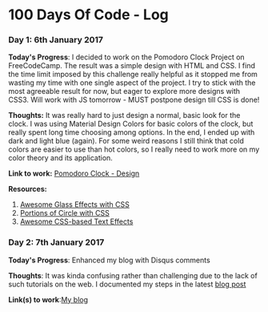 # 100 Days Of Code - Log

### Day 1: 6th January 2017 

**Today's Progress**: I decided to work on the Pomodoro Clock Project on FreeCodeCamp. The result was a simple design with HTML and CSS. I find the time limit imposed by this challenge really helpful as it stopped me from wasting my time with one single aspect of the project. I try to stick with the most agreeable result for now, but eager to explore more designs with CSS3. Will work with JS tomorrow - MUST postpone design till CSS is done!

**Thoughts:** It was really hard to just design a normal, basic look for the clock. I was using Material Design Colors for basic colors of the clock, but really spent long time choosing among options. In the end, I ended up with dark and light blue (again). For some weird reasons I still think that cold colors are easier to use than hot colors, so I really need to work more on my color theory and its application. 

**Link to work:** [Pomodoro Clock - Design](http://codepen.io/arishuynhvan/pen/jyPWdW)

**Resources:**

1. [Awesome Glass Effects with CSS](http://www.webtutorialplus.com/glass-effects-with-css/)
2. [Portions of Circle with CSS](http://jsfiddle.net/jonathansampson/7PtEm/)
3. [Awesome CSS-based Text Effects](https://www.midwinter-dg.com/permalink-7-great-css-based-text-effects-using-the-text-shadow-property_2011-03-03.html)

### Day 2: 7th January 2017

**Today's Progress**: Enhanced my blog with Disqus comments

**Thoughts**: It was kinda confusing rather than challenging due to the lack of such tutorials on the web. I documented my steps in the latest [blog post](https://arishuynhvan.github.io/100DaysOfCode-Day2/)

**Link(s) to work**:[My blog](https://github.com/arishuynhvan/arishuynhvan.github.io)

